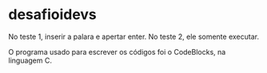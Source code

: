 # desafioidevs

No teste 1, inserir a palara e apertar enter.
No teste 2, ele somente executar.

O programa usado para escrever os códigos foi o CodeBlocks, na linguagem C.
